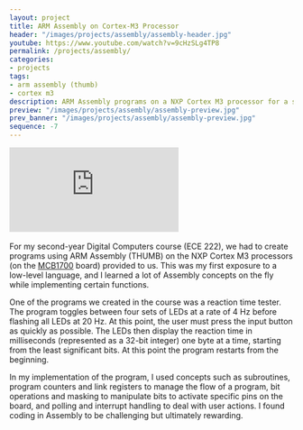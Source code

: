 ```yaml
---
layout: project
title: ARM Assembly on Cortex-M3 Processor
header: "/images/projects/assembly/assembly-header.jpg"
youtube: https://www.youtube.com/watch?v=9cHzSLg4TP8
permalink: /projects/assembly/
categories:
- projects
tags:
- arm assembly (thumb)
- cortex m3
description: ARM Assembly programs on a NXP Cortex M3 processor for a second-year Digital Computers course.
preview: "/images/projects/assembly/assembly-preview.jpg"
prev_banner: "/images/projects/assembly/assembly-preview.jpg"
sequence: -7
---
```


<div class="embed-responsive embed-responsive-16by9 col-center" style="margin-bottom: 17px;">
    <iframe src="https://www.youtube.com/embed/9cHzSLg4TP8" frameborder="0" allowfullscreen></iframe>
</div>

For my second-year Digital Computers course (ECE 222), we had to create programs using ARM Assembly (THUMB) on the NXP Cortex M3 processors (on the [MCB1700](http://www.keil.com/mcb1700/) board) provided to us. This was my first exposure to a low-level language, and I learned a lot of Assembly concepts on the fly while implementing certain functions.

One of the programs we created in the course was a reaction time tester. The program toggles between four sets of LEDs at a rate of 4 Hz before flashing all LEDs at 20 Hz. At this point, the user must press the input button as quickly as possible. The LEDs then display the reaction time in milliseconds (represented as a 32-bit integer) one byte at a time, starting from the least significant bits. At this point the program restarts from the beginning.

In my implementation of the program, I used concepts such as subroutines, program counters and link registers to manage the flow of a program, bit operations and masking to manipulate bits to activate specific pins on the board, and polling and interrupt handling to deal with user actions. I found coding in Assembly to be challenging but ultimately rewarding.